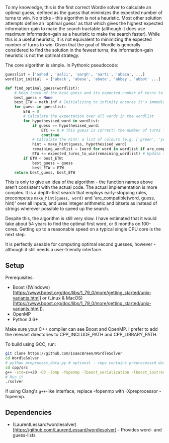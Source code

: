 To my knowledge, this is the first correct Wordle solver to calculate an optimal guess, defined as the guess that minimizes the expected number of turns to win. No tricks - this algorithm is not a heuristic. Most other solution attempts define an 'optimal guess' as that which gives the highest expected information-gain to make the search tractable (although it does use maximum information-gain as a heuristic to make the search faster). While this is a useful heuristic, it is not equivalent to minimizing the expected number of turns to win. Given that the goal of Wordle is generally considered to find the solution in the fewest turns, the information-gain heuristic is not the optimal strategy.

The core algorithm is simple. In Pythonic pseudocode:

```python
guesslist = ['aahed', 'aalii', 'aargh', 'aarti', 'abaca', ...]
wordlist_initial  = ['aback', 'abase', 'abate', 'abbey', 'abbot' ...]

def find_optimal_guess(wordlist):
    # Keep track of the best guess and its expected number of turns to win
    best_guess = None
    best_ETW = math.inf # Initializing to infinity ensures it's immediately replaced by the first guess
    for guess in guesslist:
        ETW = 0
        # Calculate the expectation over all words in the wordlist
        for hypothesised_word in wordlist:
            if guess == hypothesised_word:
                ETC += 0 # This guess is correct; the number of turns left to win is 0
                continue
            # Calculate the hint: a list of colours (e.g. ['green', 'yellow', 'gray, 'gray', 'yellow']
            hint = make_hint(guess, hypothesised_word)
            remaining_wordlist = [word for word in wordlist if are_compatible(word, guess, hint)] # Eliminate words that aren't compatible with the guess/hint
            ETW += expected_turns_to_win(remaining_wordlist) # Update the ETW
        if ETW < best_ETW:
            best_guess = guess
            best_ETW = ETW
    return best_guess, best_ETW
```
    
This is only to give an idea of the algorithm - the function names above aren't consistent with the actual code. The actual implementation is more complex. It is a depth-first search that employs early-stopping rules, precomputes `make_hint(guess, word)` and 'are_compatible(word, guess, hint)' over all inputs, and uses integer arithmetic and bitsets as instead of strings wherever possible to speed up the search.

Despite this, the algorithm is still very slow. I have estimated that it would take about 54 years to find the optimal first word, or 6 months on 100-cores. Getting up to a reasonable speed on a typical single CPU core is the next step.

It is perfectly useable for computing optimal second guesses, however - although it still needs a user-friendly interface.

## Setup

Prerequisites:
- Boost ((Windows)[https://www.boost.org/doc/libs/1_79_0/more/getting_started/unix-variants.html] or (Linux & MacOS)[https://www.boost.org/doc/libs/1_79_0/more/getting_started/unix-variants.html]).
- OpenMP
- Python 3.6+

Make sure your C++ compiler can see Boost and OpenMP. I prefer to add the relevant directories to CPP_INCLUDE_PATH and CPP_LIBRARY_PATH.

To build using GCC, run:

```bash
git clone https://github.com/IsaacBreen/WordleSolver
cd WordleSolver
# python preprocess_data.py # optional - repo contains preprocessed data already
cd cpp/src
g++ -std=c++20 -O3 -lomp -fopenmp -lboost_serialization -lboost_iostreams -fpermissive main.cpp -o solver
# Run it
./solver
```

If using Clang\'s `g++`-like interface, replace -fopenmp with -Xpreprocessor -fopenmp.

## Dependencies

- (LaurentLessard/wordlesolver)[https://github.com/LaurentLessard/wordlesolver] - Provides word- and guess-lists